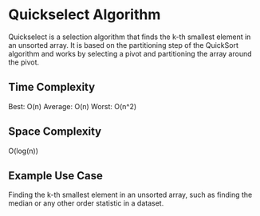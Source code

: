 # Quickselect Algorithm

Quickselect is a selection algorithm that finds the k-th smallest element in an unsorted array. It is based on the partitioning step of the QuickSort algorithm and works by selecting a pivot and partitioning the array around the pivot.

## Time Complexity

Best: O(n)
Average: O(n)
Worst: O(n^2)

## Space Complexity

O(log(n))

## Example Use Case

Finding the k-th smallest element in an unsorted array, such as finding the median or any other order statistic in a dataset.
